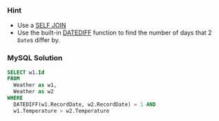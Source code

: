 ### Hint

- Use a [SELF JOIN](https://www.w3schools.com/sql/sql_join_self.asp)
- Use the built-in [DATEDIFF](https://dev.mysql.com/doc/refman/5.7/en/date-and-time-functions.html#function_datediff) function to find the number of days that 2 `Date`s differ by.

### MySQL Solution

```sql
SELECT w1.Id
FROM
  Weather as w1,
  Weather as w2
WHERE
  DATEDIFF(w1.RecordDate, w2.RecordDate) = 1 AND
  w1.Temperature > w2.Temperature
```
